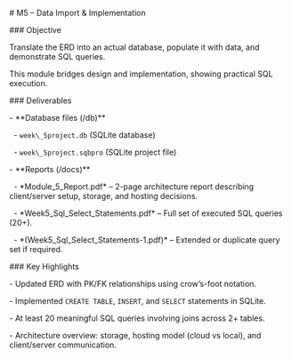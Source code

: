\# M5 – Data Import \& Implementation



\### Objective

Translate the ERD into an actual database, populate it with data, and demonstrate SQL queries.  

This module bridges design and implementation, showing practical SQL execution.



\### Deliverables

\- \*\*Database files (/db)\*\*

&nbsp; - `week\_5project.db` (SQLite database)  

&nbsp; - `week\_5project.sqbpro` (SQLite project file)  

\- \*\*Reports (/docs)\*\*

&nbsp; - \*Module\_5\_Report.pdf\* – 2-page architecture report describing client/server setup, storage, and hosting decisions.  

&nbsp; - \*Week5\_Sql\_Select\_Statements.pdf\* – Full set of executed SQL queries (20+).  

&nbsp; - \*(Week5\_Sql\_Select\_Statements-1.pdf)\* – Extended or duplicate query set if required.  



\### Key Highlights

\- Updated ERD with PK/FK relationships using crow’s-foot notation.  

\- Implemented `CREATE TABLE`, `INSERT`, and `SELECT` statements in SQLite.  

\- At least 20 meaningful SQL queries involving joins across 2+ tables.  

\- Architecture overview: storage, hosting model (cloud vs local), and client/server communication.




